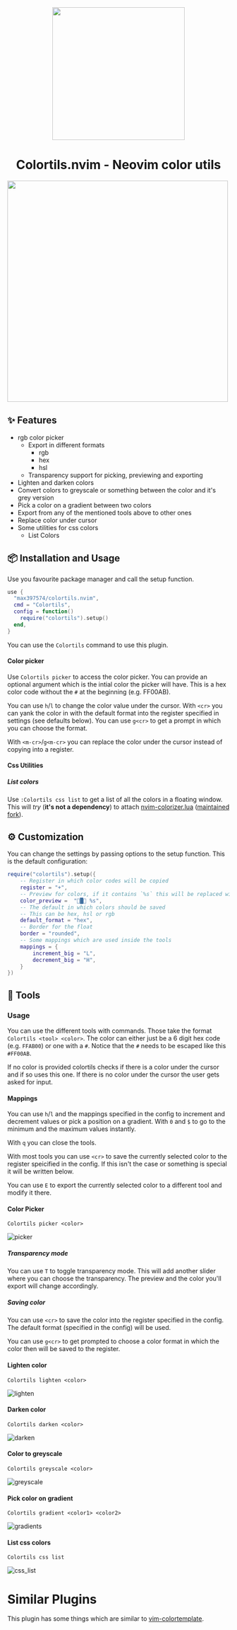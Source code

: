 <div align="center">

<img src="res/colortils.svg" width=300>

# Colortils.nvim - Neovim color utils

</div>

<img src=https://user-images.githubusercontent.com/81827001/172020187-8011c927-13b4-4f75-b0c3-e76117136416.gif width="500"/>

## ✨ Features
- rgb color picker
    - Export in different formats
        - rgb
        - hex
        - hsl
    - Transparency support for picking, previewing and exporting
- Lighten and darken colors
- Convert colors to greyscale or something between the color and it's grey version
- Pick a color on a gradient between two colors
- Export from any of the mentioned tools above to other ones
- Replace color under cursor
- Some utilities for css colors
    - List Colors

## 📦 Installation and Usage

Use you favourite package manager and call the setup function.
```lua
use {
  "max397574/colortils.nvim",
  cmd = "Colortils",
  config = function()
    require("colortils").setup()
  end,
}
```

You can use the `Colortils` command to use this plugin.

#### Color picker
Use `Colortils picker` to access the color picker.
You can provide an optional argument which is the intial color the picker will have.
This is a hex color code without the `#` at the beginning (e.g. FF00AB).

You can use `h`/`l` to change the color value under the cursor.
With `<cr>` you can yank the color in with the default format into the register specified in settings (see defaults below).
You can use `g<cr>` to get a prompt in which you can choose the format.

With `<m-cr>`/`g<m-cr>` you can replace the color under the cursor instead of copying into a register.

#### Css Utilities
##### List colors
Use `:Colortils css list` to get a list of all the colors in a floating window.
This will *try* (**it's not a dependency**) to attach [nvim-colorizer.lua](https://github.com/norcalli/nvim-colorizer.lua) ([maintained fork](https://github.com/xiyaowong/nvim-colorizer.lua)).

## ⚙️ Customization
You can change the settings by passing options to the setup function.
This is the default configuration:
```lua
require("colortils").setup({
    -- Register in which color codes will be copied
    register = "+",
    -- Preview for colors, if it contains `%s` this will be replaced with a hex color code of the color
    color_preview =  "█ %s",
    -- The default in which colors should be saved
    -- This can be hex, hsl or rgb
    default_format = "hex",
    -- Border for the float
    border = "rounded",
    -- Some mappings which are used inside the tools
    mappings = {
        increment_big = "L",
        decrement_big = "H",
    }
})
```

## 👀 Tools

### Usage
You can use the different tools with commands.
Those take the format `Colortils <tool> <color>`.
The color can either just be a 6 digit hex code (e.g. `FFAB00`) or one with a `#`.
Notice that the `#` needs to be escaped like this `#FF00AB`.

If no color is provided colortils checks if there is a color under the cursor and if so uses this one.
If there is no color under the cursor the user gets asked for input.

#### Mappings
You can use `h`/`l` and the mappings specified in the config to increment and decrement values or pick a position on a gradient.
With `0` and `$` to go to the minimum and the maximum values instantly.

With `q` you can close the tools.

With most tools you can use `<cr>` to save the currently selected color to the register speicified in the config.
If this isn't the case or something is special it will be written below.

You can use `E` to export the currently selected color to a different tool and modify it there.

#### Color Picker
`Colortils picker <color>`

![picker](https://user-images.githubusercontent.com/81827001/176244717-c4a3d4c5-bb95-4abc-93e0-3733bf87ddb0.png)

##### Transparency mode
You can use `T` to toggle transparency mode.
This will add another slider where you can choose the transparency.
The preview and the color you'll export will change accordingly.

##### Saving color
You can use `<cr>` to save the color into the register specified in the config.
The default format (specified in the config) will be used.

You can use `g<cr>` to get prompted to choose a color format in which the color then will be saved to the register.

#### Lighten color
`Colortils lighten <color>`

![lighten](https://user-images.githubusercontent.com/81827001/176244769-0967873c-8782-4bfb-ba7e-79b2d2a60a54.png)

#### Darken color
`Colortils darken <color>`

![darken](https://user-images.githubusercontent.com/81827001/176244817-fa21c4c9-9700-4889-a379-5bbddb576234.png)

#### Color to greyscale
`Colortils greyscale <color>`

![greyscale](https://user-images.githubusercontent.com/81827001/176244870-697a7d17-3b06-4bd1-ba07-9a59177096c4.png)

#### Pick color on gradient
`Colortils gradient <color1> <color2>`

![gradients](https://user-images.githubusercontent.com/81827001/176244977-3831bc86-f3e7-44fc-b4d9-d615d1ae9d16.png)

#### List css colors
`Colortils css list`

![css_list](https://user-images.githubusercontent.com/81827001/171230907-313fddc8-29e6-4b97-a842-8ea69ed5b6d5.png)

# Similar Plugins
This plugin has some things which are similar to [vim-colortemplate](https://github.com/lifepillar/vim-colortemplate).
